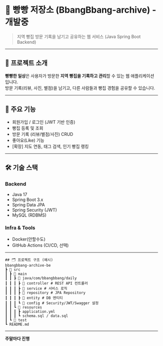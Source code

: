 # 🍞 빵빵 저장소 (BbangBbang-archive) - 개발중

> 지역 빵집 방문 기록을 남기고 공유하는 웹 서비스 (Java Spring Boot Backend)

---

## 📌 프로젝트 소개
**빵빵한 일상**은 사용자가 방문한 **지역 빵집을 기록하고 관리**할 수 있는 웹 애플리케이션입니다.  
방문 기록(리뷰, 사진, 별점)을 남기고, 다른 사람들과 빵집 경험을 공유할 수 있습니다.  

---

## 🚀 주요 기능
- 회원가입 / 로그인 (JWT 기반 인증)
- 빵집 등록 및 조회
- 방문 기록 (리뷰/별점/사진) CRUD
- 좋아요(Like) 기능
- [확장] 지도 연동, 태그 검색, 인기 빵집 랭킹

---

## 🛠 기술 스택
### Backend
- Java 17  
- Spring Boot 3.x  
- Spring Data JPA  
- Spring Security (JWT)  
- MySQL (RDBMS)  

### Infra & Tools
- Docker(안할수도)
- GitHub Actions (CI/CD, 선택)  

---
```
## 🗂 프로젝트 구조 (예시)
bbangbbang-archive-be
┣ 📂 src
┃ ┣ 📂 main
┃ ┃ ┣ 📂 java/com/bbangbbang/daily
┃ ┃ ┃ ┣ 📂 controller # REST API 컨트롤러
┃ ┃ ┃ ┣ 📂 service # 서비스 로직
┃ ┃ ┃ ┣ 📂 repository # JPA Repository
┃ ┃ ┃ ┣ 📂 entity # DB 엔티티
┃ ┃ ┃ ┗ 📂 config # Security/JWT/Swagger 설정
┃ ┃ ┗ 📂 resources
┃ ┃ ┃ ┣ application.yml
┃ ┃ ┃ ┗ schema.sql / data.sql
┃ ┗ 📂 test
┗ README.md
```
---
**주말마다 진행**
